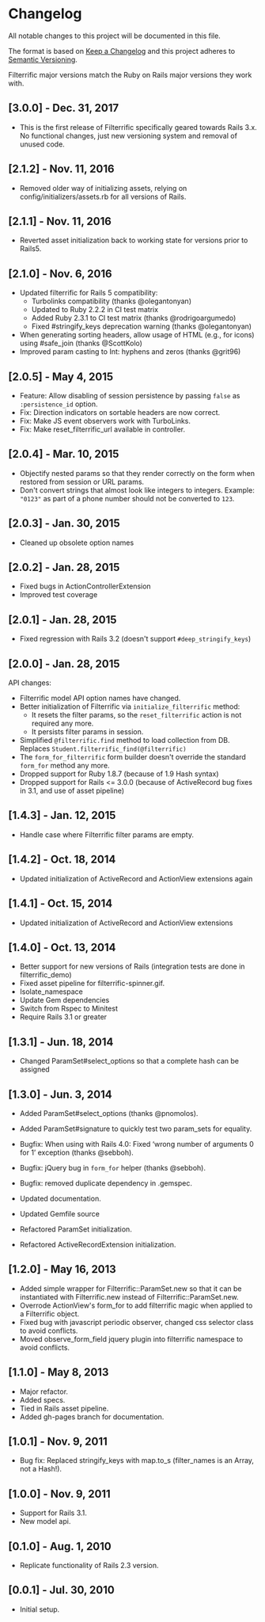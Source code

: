 # Changelog

All notable changes to this project will be documented in this file.

The format is based on [Keep a Changelog](http://keepachangelog.com/en/1.0.0/)
and this project adheres to [Semantic Versioning](http://semver.org/spec/v2.0.0.html).

Filterrific major versions match the Ruby on Rails major versions they work with.

## [3.0.0] - Dec. 31, 2017

* This is the first release of Filterrific specifically geared towards Rails 3.x. No functional changes, just new versioning system and removal of unused code.

## [2.1.2] - Nov. 11, 2016

* Removed older way of initializing assets, relying on config/initializers/assets.rb for all versions of Rails.

## [2.1.1] - Nov. 11, 2016

* Reverted asset initialization back to working state for versions prior to Rails5.

## [2.1.0] - Nov. 6, 2016

* Updated filterrific for Rails 5 compatibility:
    * Turbolinks compatibility (thanks @olegantonyan)
    * Updated to Ruby 2.2.2 in CI test matrix
    * Added Ruby 2.3.1 to CI test matrix (thanks @rodrigoargumedo)
    * Fixed #stringify_keys deprecation warning (thanks @olegantonyan)
* When generating sorting headers, allow usage of HTML (e.g., for icons) using #safe_join (thanks @ScottKolo)
* Improved param casting to Int: hyphens and zeros (thanks @grit96)


## [2.0.5] - May 4, 2015

* Feature: Allow disabling of session persistence by passing `false` as
  `:persistence_id` option.
* Fix: Direction indicators on sortable headers are now correct.
* Fix: Make JS event observers work with TurboLinks.
* Fix: Make reset_filterrific_url available in controller.



## [2.0.4] - Mar. 10, 2015

* Objectify nested params so that they render correctly on the form when
  restored from session or URL params.
* Don't convert strings that almost look like integers to integers. Example:
  `"0123"` as part of a phone number should not be converted to `123`.



## [2.0.3] - Jan. 30, 2015

* Cleaned up obsolete option names



## [2.0.2] - Jan. 28, 2015

* Fixed bugs in ActionControllerExtension
* Improved test coverage



## [2.0.1] - Jan. 28, 2015

* Fixed regression with Rails 3.2 (doesn't support `#deep_stringify_keys`)



## [2.0.0] - Jan. 28, 2015

API changes:

* Filterrific model API option names have changed.
* Better initialization of Filterrific via `initialize_filterrific` method:
    * It resets the filter params, so the `reset_filterrific` action is not required any more.
    * It persists filter params in session.
* Simplified `@filterrific.find` method to load collection from DB.
  Replaces `Student.filterrific_find(@filterrific)`
* The `form_for_filterrific` form builder doesn't override the standard
  `form_for` method any more.
* Dropped support for Ruby 1.8.7 (because of 1.9 Hash syntax)
* Dropped support for Rails <= 3.0.0 (because of ActiveRecord
  bug fixes in 3.1, and use of asset pipeline)



## [1.4.3] - Jan. 12, 2015

* Handle case where Filterrific filter params are empty.



## [1.4.2] - Oct. 18, 2014

* Updated initialization of ActiveRecord and ActionView extensions again



## [1.4.1] - Oct. 15, 2014

* Updated initialization of ActiveRecord and ActionView extensions



## [1.4.0] - Oct. 13, 2014

* Better support for new versions of Rails (integration tests are done in filterrific_demo)
* Fixed asset pipeline for filterrific-spinner.gif.
* Isolate_namespace
* Update Gem dependencies
* Switch from Rspec to Minitest
* Require Rails 3.1 or greater



## [1.3.1] - Jun. 18, 2014

* Changed ParamSet#select_options so that a complete hash can be assigned



## [1.3.0] - Jun. 3, 2014

* Added ParamSet#select_options (thanks @pnomolos).
* Added ParamSet#signature to quickly test two param_sets for equality.
* Bugfix: When using with Rails 4.0: Fixed ‘wrong number of arguments 0 for 1’ exception (thanks @sebboh).
* Bugfix: jQuery bug in `form_for` helper (thanks @sebboh).
* Bugfix: removed duplicate dependency in .gemspec.

* Updated documentation.
* Updated Gemfile source
* Refactored ParamSet initialization.
* Refactored ActiveRecordExtension initialization.



## [1.2.0] - May 16, 2013

* Added simple wrapper for Filterrific::ParamSet.new so that it can be
  instantiated with Filterrific.new instead of Filterrific::ParamSet.new.
* Overrode ActionView's form_for to add filterrific magic when applied to a
  Filterrific object.
* Fixed bug with javascript periodic observer, changed css selector class to
  avoid conflicts.
* Moved observe_form_field jquery plugin into filterrific namespace to avoid
  conflicts.



## [1.1.0] - May 8, 2013

* Major refactor.
* Added specs.
* Tied in Rails asset pipeline.
* Added gh-pages branch for documentation.



## [1.0.1] - Nov. 9, 2011

* Bug fix: Replaced stringify_keys with map.to_s (filter_names is an Array, not a Hash!).



## [1.0.0] - Nov. 9, 2011

* Support for Rails 3.1.
* New model api.



## [0.1.0] - Aug. 1, 2010

* Replicate functionality of Rails 2.3 version.



## [0.0.1] - Jul. 30, 2010

* Initial setup.
